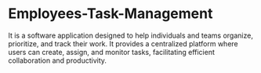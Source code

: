 # Employees-Task-Management
It is a software application designed to help individuals and teams organize, prioritize, and track their work. It provides a centralized platform where users can create, assign, and monitor tasks, facilitating efficient collaboration and productivity.

